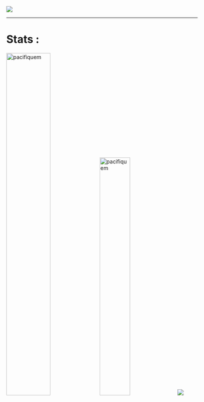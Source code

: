 <a href="#"><img src="https://readme-typing-svg.herokuapp.com/?lines=Hey%20you%20!;%20I%20am%20Pacifiquem;%20a%20Senior%20Backend%20developer;Web%20and%20Mobile%20Expert;5%2B%20years%20of%20rich%20experience;Always%20learning%20new%20tech&font=Pacifico&center=true&width=650&height=120&color=58a6ff&vCenter=true&size=45%22"></a>
<hr>

<h1>Stats : </h1>
<span><img src="https://github-readme-streak-stats.herokuapp.com/?user=pacifiquem&theme=light" alt="pacifiquem" width="48%" /></span>
<span><img src="https://github-readme-stats.vercel.app/api/top-langs?username=pacifiquem&show_icons=true&locale=en&layout=compact" alt="pacifiquem" width="40%" /></span>
<span><img src="https://github-profile-trophy.vercel.app/?username=pacifiquem&theme=onedark&row=2" /></span>
